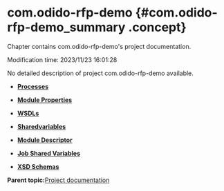 # com.odido-rfp-demo {#com.odido-rfp-demo_summary .concept}

Chapter contains com.odido-rfp-demo's project documentation.

Modification time: 2023/11/23 16:01:28

No detailed description of project com.odido-rfp-demo available.

-   **[Processes](../../projects/com.odido-rfp-demo/common/process.md)**  

-   **[Module Properties](../../projects/com.odido-rfp-demo/common/substvar.md)**  

-   **[WSDLs](../../projects/com.odido-rfp-demo/common/wsdl.md)**  

-   **[Sharedvariables](../../projects/com.odido-rfp-demo/common/sharedvariable.md)**  

-   **[Module Descriptor](../../projects/com.odido-rfp-demo/common/moduleDescriptor.md)**  

-   **[Job Shared Variables](../../projects/com.odido-rfp-demo/common/jobsharedvariable.md)**  

-   **[XSD Schemas](../../projects/com.odido-rfp-demo/common/xsd.md)**  


**Parent topic:**[Project documentation](../../projects/projects.md)

